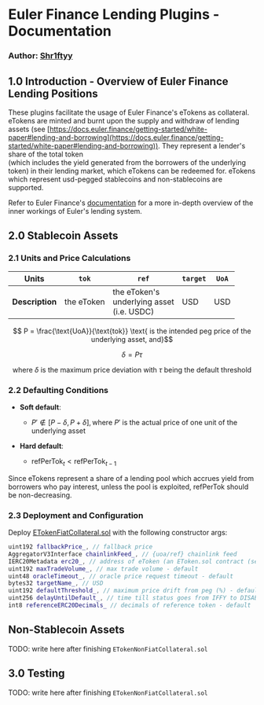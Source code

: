 # Euler Finance Lending Plugins - Documentation
### Author: [Shr1ftyy](https://github.com/Shr1ftyy)

## 1.0 Introduction - Overview of Euler Finance Lending Positions
These plugins facilitate the usage of Euler Finance's eTokens as collateral. eTokens are minted and 
burnt upon the supply and withdraw of lending assets (see [https://docs.euler.finance/getting-started/white-paper#lending-and-borrowing](https://docs.euler.finance/getting-started/white-paper#lending-and-borrowing)). They represent a lender's share of the total token  
(which includes the yield generated from the borrowers of the underlying token) in their lending market, which eTokens can be redeemed for. eTokens which represent usd-pegged stablecoins and non-stablecoins are supported.

Refer to Euler Finance's [documentation](https://docs.euler.finance/getting-started/white-paper) for a more in-depth overview
of the inner workings of Euler's lending system.

## 2.0 Stablecoin Assets

### 2.1 Units and Price Calculations

| **Units**       | `tok`      | `ref`                                                   | `target` | `UoA` |
|-----------------|------------|---------------------------------------------------------|----------|-------|
| **Description** | the eToken | the eToken's <br>underlying asset <br>(i.e. USDC) | USD      | USD   |

$$ P = \frac{\text{UoA}}{\text{tok}} \text{ is the intended peg price of the underlying asset, and}$$

$$ \delta = P \tau $$

$$ \text{ where } \delta \text{ is the maximum price deviation with } \tau \text{ being the default threshold}$$

### 2.2 Defaulting Conditions    

- **Soft default**:
  - $P' \notin [P - \delta, P + \delta], \text{where } P' \text{ is the actual price of one unit of the underlying asset}$

- **Hard default**: 
  - $\text{refPerTok} _t \lt \text{refPerTok} _{t-1}$

Since eTokens represent a share of a lending pool which accrues yield from borrowers who pay interest, 
unless the pool is exploited, $\text{refPerTok}$ should be non-decreasing.

### 2.3 Deployment and Configuration

Deploy [ETokenFiatCollateral.sol](./ETokenFiatCollateral.sol) with the following constructor args:
``` cpp
uint192 fallbackPrice_, // fallback price
AggregatorV3Interface chainlinkFeed_, // {uoa/ref} chainlink feed
IERC20Metadata erc20_, // address of eToken (an EToken.sol contract (see https://docs.euler.finance/developers/getting-started/contract-reference#underlyingtoetoken))
uint192 maxTradeVolume_, // max trade volume - default
uint48 oracleTimeout_, // oracle price request timeout - default
bytes32 targetName_, // USD
uint192 defaultThreshold_, // maximum price drift from peg (%) - default
uint256 delayUntilDefault_, // time till status goes from IFFY to DISABLED
int8 referenceERC20Decimals_ // decimals of reference token - default
```

## Non-Stablecoin Assets
TODO: write here after finishing `ETokenNonFiatCollateral.sol`

## 3.0 Testing 
TODO: write here after finishing `ETokenNonFiatCollateral.sol`

<!---

The unit tests for these plugins are [FraxSwapCollateral.test.ts](../../../test/integration/individual-collateral/FraxSwapCollateral.test.ts) and [FTokenFiatCollateral.test.ts](../../../test/integration/individual-collateral/FTokenFiatCollateral.test.ts) are intented to be run on `MAINNET_BLOCK=15995569`,
since Fraxlend and Fraxswap pools did not exist during the default testing block number.


## 4.0 Addressing Slither Findings
Slither was used to scan the plugin contracts for vulnerabilities, the reported findings for each contract are described below:

- `FTokenFiatCollateral.sol`:
  - `Possible reentrancy in refresh() initiated by the external call IFraxlendPair(address(erc20)).addInterest().  - L#68`. This external call does not create a reentrancy attack vector in this contract, and hence can be dismissed.

-->